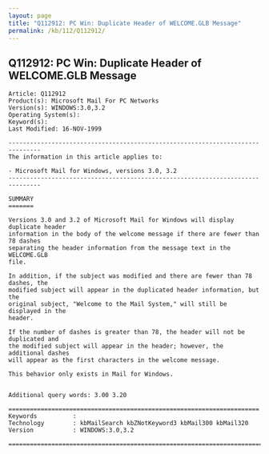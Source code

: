 ```yaml
---
layout: page
title: "Q112912: PC Win: Duplicate Header of WELCOME.GLB Message"
permalink: /kb/112/Q112912/
---
```


## Q112912: PC Win: Duplicate Header of WELCOME.GLB Message

	Article: Q112912
	Product(s): Microsoft Mail For PC Networks
	Version(s): WINDOWS:3.0,3.2
	Operating System(s): 
	Keyword(s): 
	Last Modified: 16-NOV-1999
	
	-------------------------------------------------------------------------------
	The information in this article applies to:
	
	- Microsoft Mail for Windows, versions 3.0, 3.2 
	-------------------------------------------------------------------------------
	
	SUMMARY
	=======
	
	Versions 3.0 and 3.2 of Microsoft Mail for Windows will display duplicate header
	information in the body of the welcome message if there are fewer than 78 dashes
	separating the header information from the message text in the WELCOME.GLB
	file.
	
	In addition, if the subject was modified and there are fewer than 78 dashes, the
	modified subject will appear in the duplicated header information, but the
	original subject, "Welcome to the Mail System," will still be displayed in the
	header.
	
	If the number of dashes is greater than 78, the header will not be duplicated and
	the modified subject will appear in the header; however, the additional dashes
	will appear as the first characters in the welcome message.
	
	This behavior only exists in Mail for Windows.
	
	
	Additional query words: 3.00 3.20
	
	======================================================================
	Keywords          :  
	Technology        : kbMailSearch kbZNotKeyword3 kbMail300 kbMail320
	Version           : WINDOWS:3.0,3.2
	
	=============================================================================
	
